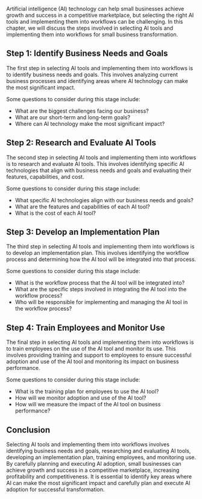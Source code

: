 
Artificial intelligence (AI) technology can help small businesses achieve growth and success in a competitive marketplace, but selecting the right AI tools and implementing them into workflows can be challenging. In this chapter, we will discuss the steps involved in selecting AI tools and implementing them into workflows for small business transformation.

Step 1: Identify Business Needs and Goals
-----------------------------------------

The first step in selecting AI tools and implementing them into workflows is to identify business needs and goals. This involves analyzing current business processes and identifying areas where AI technology can make the most significant impact.

Some questions to consider during this stage include:

* What are the biggest challenges facing our business?
* What are our short-term and long-term goals?
* Where can AI technology make the most significant impact?

Step 2: Research and Evaluate AI Tools
--------------------------------------

The second step in selecting AI tools and implementing them into workflows is to research and evaluate AI tools. This involves identifying specific AI technologies that align with business needs and goals and evaluating their features, capabilities, and cost.

Some questions to consider during this stage include:

* What specific AI technologies align with our business needs and goals?
* What are the features and capabilities of each AI tool?
* What is the cost of each AI tool?

Step 3: Develop an Implementation Plan
--------------------------------------

The third step in selecting AI tools and implementing them into workflows is to develop an implementation plan. This involves identifying the workflow process and determining how the AI tool will be integrated into that process.

Some questions to consider during this stage include:

* What is the workflow process that the AI tool will be integrated into?
* What are the specific steps involved in integrating the AI tool into the workflow process?
* Who will be responsible for implementing and managing the AI tool in the workflow process?

Step 4: Train Employees and Monitor Use
---------------------------------------

The final step in selecting AI tools and implementing them into workflows is to train employees on the use of the AI tool and monitor its use. This involves providing training and support to employees to ensure successful adoption and use of the AI tool and monitoring its impact on business performance.

Some questions to consider during this stage include:

* What is the training plan for employees to use the AI tool?
* How will we monitor adoption and use of the AI tool?
* How will we measure the impact of the AI tool on business performance?

Conclusion
----------

Selecting AI tools and implementing them into workflows involves identifying business needs and goals, researching and evaluating AI tools, developing an implementation plan, training employees, and monitoring use. By carefully planning and executing AI adoption, small businesses can achieve growth and success in a competitive marketplace, increasing profitability and competitiveness. It is essential to identify key areas where AI can make the most significant impact and carefully plan and execute AI adoption for successful transformation.
